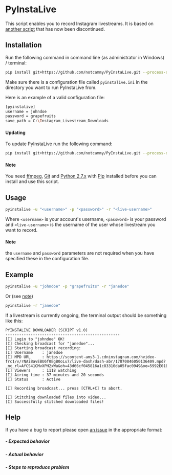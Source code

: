 # PyInstaLive
This script enables you to record Instagram livestreams. It is based on [another script](https://github.com/taengstagram/instagram-livestream-downloader) that has now been discontinued. 

## Installation

Run the following command in command line (as administrator in Windows) / terminal:
```bash
pip install git+https://github.com/notcammy/PyInstaLive.git --process-dependency-links
```

Make sure there is a configuration file called ``pyinstalive.ini`` in the directory you want to run PyInstaLive from.

Here is an example of a valid configuration file:
```bash
[pyinstalive]
username = johndoe
password = grapefruits
save_path = C:\Instagram_Livestream_Downloads
```

#### Updating

To update PyInstaLive run the following command:

```bash
pip install git+https://github.com/notcammy/PyInstaLive.git --process-dependency-links --upgrade
```

#### Note
You need [ffmpeg](https://ffmpeg.org/download.html), [Git](https://git-scm.com/downloads) and [Python 2.7.x](https://www.python.org/downloads/release/python-2713/) with [Pip](https://pip.pypa.io/en/stable/installing/) installed before you can install and use this script.

## Usage
```bash
pyinstalive -u "<username>" -p "<password>" -r "<live-username>"
```

Where ``<username>`` is your account's username, ``<password>`` is your password and ``<live-username>`` is the username of the user whose livestream you want to record.

#### Note
the `username` and `password` parameters are not required when you have specified these in the configuration file.

## Example
```bash
pyinstalive -u "johndoe" -p "grapefruits" -r "janedoe"
```
Or (see [note](https://github.com/notcammy/PyInstaLive#note-1))
```bash
pyinstalive -r "janedoe"
```

If a livestream is currently ongoing, the terminal output should be something like this:

```
PYINSTALIVE DOWNLOADER (SCRIPT v1.0)
--------------------------------------------------
[I] Login to "johndoe" OK!
[I] Checking broadcast for "janedoe"...
[I] Starting broadcast recording:
[I] Username    : janedoe
[I] MPD URL     : https://scontent-ams3-1.cdninstagram.com/hvideo-frc1/v/rNAi8avEBU6f0EgB0oLu7/live-dash/dash-abr/17870846050136409.mpd?_nc_rl=AfCS41CMvXPH2xWa&oh=43d66cf045816a1c83310da05fac0949&oe=5992E01E
[I] Viewers     : 1118 watching
[I] Airing time : 37 minutes and 20 seconds
[I] Status      : Active

[I] Recording broadcast... press [CTRL+C] to abort.

[I] Stitching downloaded files into video...
[I] Successfully stitched downloaded files!
```

## Help
If you have a bug to report please open [an issue](https://github.com/notcammy/PyInstaLive/issues) in the appropriate format:

##### - Expected behavior


##### - Actual behavior


##### - Steps to reproduce problem
